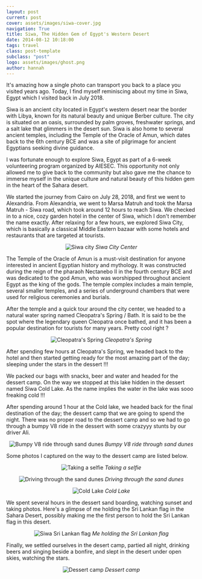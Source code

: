 ```yaml
---
layout: post
current: post
cover: assets/images/siwa-cover.jpg
navigation: True
title: Siwa, The Hidden Gem of Egypt's Western Desert
date: 2014-08-12 10:18:00
tags: travel
class: post-template
subclass: "post"
logo: assets/images/ghost.png
author: hannah
---
```


It's amazing how a single photo can transport you back to a place you visited years ago. Today, I find myself reminiscing about my time in Siwa, Egypt which I visited back in July 2018.

Siwa is an ancient city located in Egypt's western desert near the border with Libya, known for its natural beauty and unique Berber culture. The city is situated on an oasis, surrounded by palm groves, freshwater springs, and a salt lake that glimmers in the desert sun. Siwa is also home to several ancient temples, including the Temple of the Oracle of Amun, which dates back to the 6th century BCE and was a site of pilgrimage for ancient Egyptians seeking divine guidance.

I was fortunate enough to explore Siwa, Egypt as part of a 6-week volunteering program organized by AIESEC. This opportunity not only allowed me to give back to the community but also gave me the chance to immerse myself in the unique culture and natural beauty of this hidden gem in the heart of the Sahara desert.

We started the journey from Cairo on July 28, 2018, and first we went to Alexandria. From Alexandria, we went to Marsa Matruh and took the Marsa Matruh - Siwa road, which took around 12 hours to reach Siwa. We checked in to a nice, cozy garden hotel in the center of Siwa, which I don't remember the name exactly. After relaxing for a few hours, we explored Siwa City, which is basically a classical Middle Eastern bazaar with some hotels and restaurants that are targeted at tourists.

<p align="center">
  <img alt="Siwa city" src="assets/images/siwa-city.png">
    <em>Siwa City Center</em>
</p>

The Temple of the Oracle of Amun is a must-visit destination for anyone interested in ancient Egyptian history and mythology. It was constructed during the reign of the pharaoh Nectanebo II in the fourth century BCE and was dedicated to the god Amun, who was worshipped throughout ancient Egypt as the king of the gods. The temple complex includes a main temple, several smaller temples, and a series of underground chambers that were used for religious ceremonies and burials.

After the temple and a quick tour around the city center, we headed to a natural water spring named Cleopatra's Spring / Bath. It is said to be the spot where the legendary queen Cleopatra once bathed, and it has been a popular destination for tourists for many years. Pretty cool right ?

<p align="center">
  <img alt="Cleopatra's Spring" src="assets/images/cleopatras.jpg">
    <em>Cleopatra's Spring</em>
</p>

After spending few hours at Cleopatra's Spring, we headed back to the hotel and then started getting ready for the most amazing part of the day; sleeping under the stars in the dessert !!!

We packed our bags with snacks, beer and water and headed for the dessert camp. On the way we stopped at this lake hidden in the dessert named Siwa Cold Lake. As the name implies the water in the lake was sooo freaking cold !!!

After spending around 1 hour at the Cold lake, we headed back for the final destination of the day; the dessert camp that we are going to spend the night. There was no proper road to the dessert camp and so we had to go through a bumpy V8 ride in the dessert with some crazyyy stunts by our driver Ali.

<p align="center">
  <img alt="Bumpy V8 ride through sand dunes" src="assets/images/jeeps.jpg">
    <em>Bumpy V8 ride through sand dunes</em>
</p>

Some photos I captured on the way to the dessert camp are listed below.

<p align="center">
  <img alt="Taking a selfie" src="assets/images/siwa-selfie.jpg">
    <em>Taking a selfie</em>
</p>

<p align="center">
  <img alt="Driving through the sand dunes" src="assets/images/siwa-driver.jpg">
    <em>Driving through the sand dunes</em>
</p>

<p align="center">
  <img alt="Cold Lake" src="assets/images/siwa-cold.jpg">
    <em>Cold Lake</em>
</p>

We spent several hours in the dessert sand boarding, watching sunset and taking photos. Here's a glimpse of me holding the Sri Lankan flag in the Sahara Desert, possibly making me the first person to hold the Sri Lankan flag in this desert.

<p align="center">
  <img alt="Siwa Sri Lankan flag" src="assets/images/siwa-srilanka.jpg">
    <em>Me holding the Sri Lankan flag</em>
</p>

Finally, we settled ourselves in the desert camp, partied all night, drinking beers and singing beside a bonfire, and slept in the desert under open skies, watching the stars.

<p align="center">
  <img alt="Dessert camp" src="assets/images/siwa-night.jpg">
    <em>Dessert camp</em>
</p>
